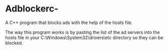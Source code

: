 # Adblockerc-
A C++ program that blocks ads with the help of the hosts file.


The way this program works is by pasting the list of the ad servers into the hosts file in your C:\Windows\System32\drivers\etc directory so they can be blocked.
